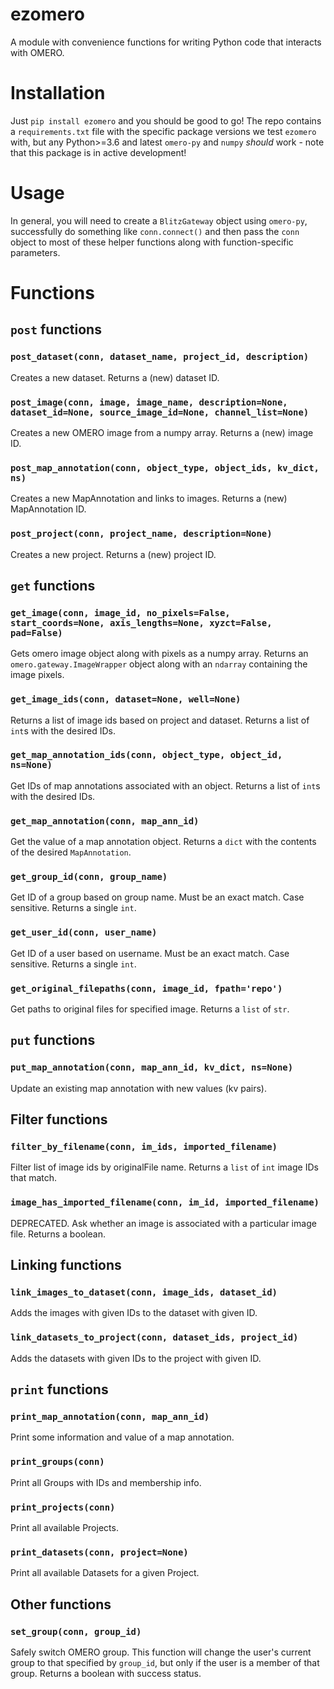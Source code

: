 # ezomero
A module with convenience functions for writing Python code that interacts with OMERO.


# Installation

Just `pip install ezomero` and you should be good to go! The repo contains a `requirements.txt` file with the specific package versions we test `ezomero` with, but any Python>=3.6 and latest `omero-py` and `numpy` _should_ work -  note that this package is in active development!

# Usage

In general, you will need to create a `BlitzGateway` object using `omero-py`, successfully do something like `conn.connect()` and then pass the `conn` object to most of these helper functions along with function-specific parameters.


# Functions

## `post` functions

### `post_dataset(conn, dataset_name, project_id, description)`

Creates a new dataset. Returns a (new) dataset ID.

### `post_image(conn, image, image_name, description=None, dataset_id=None, source_image_id=None, channel_list=None)`

Creates a new OMERO image from a numpy array. Returns a (new) image ID.

### `post_map_annotation(conn, object_type, object_ids, kv_dict, ns)`

Creates a new MapAnnotation and links to images. Returns a (new) MapAnnotation ID.

### `post_project(conn, project_name, description=None)`

Creates a new project. Returns a (new) project ID.

## `get` functions

### `get_image(conn, image_id, no_pixels=False, start_coords=None, axis_lengths=None, xyzct=False, pad=False)`

Gets omero image object along with pixels as a numpy array. Returns an `omero.gateway.ImageWrapper` object along with an `ndarray` containing the image pixels.

### `get_image_ids(conn, dataset=None, well=None)`

Returns a list of image ids based on project and dataset. Returns a list of `int`s with the desired IDs.

### `get_map_annotation_ids(conn, object_type, object_id, ns=None)`

Get IDs of map annotations associated with an object. Returns a list of `int`s with the desired IDs.

### `get_map_annotation(conn, map_ann_id)`

Get the value of a map annotation object. Returns a `dict` with the contents of the desired `MapAnnotation`.

### `get_group_id(conn, group_name)`

Get ID of a group based on group name. Must be an exact match. Case sensitive. Returns a single `int`.

### `get_user_id(conn, user_name)`

Get ID of a user based on username. Must be an exact match. Case sensitive. Returns a single `int`.

### `get_original_filepaths(conn, image_id, fpath='repo')`

Get paths to original files for specified image. Returns a `list` of `str`.

## `put` functions

### `put_map_annotation(conn, map_ann_id, kv_dict, ns=None)`

Update an existing map annotation with new values (kv pairs). 

## Filter functions

### `filter_by_filename(conn, im_ids, imported_filename)`

Filter list of image ids by originalFile name. Returns a `list` of `int` image IDs that match.

### `image_has_imported_filename(conn, im_id, imported_filename)`

DEPRECATED. Ask whether an image is associated with a particular image file. Returns a boolean.

## Linking functions

### `link_images_to_dataset(conn, image_ids, dataset_id)`

Adds the images with given IDs to the dataset with given ID. 

### `link_datasets_to_project(conn, dataset_ids, project_id)`

Adds the datasets with given IDs to the project with given ID. 

## `print` functions

### `print_map_annotation(conn, map_ann_id)`

Print some information and value of a map annotation.

### `print_groups(conn)`

Print all Groups with IDs and membership info.

### `print_projects(conn)`

Print all available Projects.

### `print_datasets(conn, project=None)`

Print all available Datasets for a given Project.

## Other functions

### `set_group(conn, group_id)`

Safely switch OMERO group. This function will change the user's current group to that specified by `group_id`, but only if the user is a member of that group. Returns a boolean with success status.